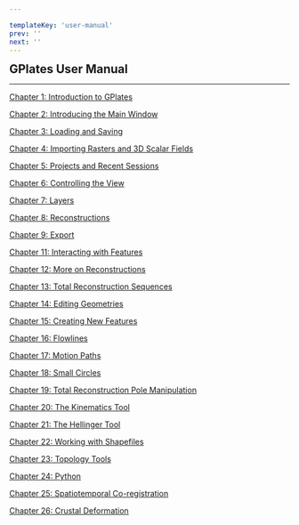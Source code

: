 ```yaml
---

templateKey: 'user-manual'
prev: ''
next: ''
---
```


<div style="font-size:1.5em"> <strong>GPlates User Manual</strong> </div>

<div style="max-width: 700px;">
  <div class="gcse-search"></div>
</div>

****

[Chapter 1: Introduction to GPlates](/docs/user-manual/Introduction_Gplates/)

[Chapter 2: Introducing the Main Window](/docs/user-manual/Introducing_The_Main_Window/)

[Chapter 3: Loading and Saving](/docs/user-manual/LoadingAndSaving/)

[Chapter 4: Importing Rasters and 3D Scalar Fields](/docs/user-manual/Import/)

[Chapter 5: Projects and Recent Sessions](/docs/user-manual/Projects_and_Recent_Sessions/)

[Chapter 6: Controlling the View](/docs/user-manual/Controlling_View/)

[Chapter 7: Layers](/docs/user-manual/Layers/)

[Chapter 8: Reconstructions](/docs/user-manual/Reconstructions/)

[Chapter 9: Export](/docs/user-manual/Export/)

[Chapter 11: Interacting with Features](/docs/user-manual/Interacting_Features/)

[Chapter 12: More on Reconstructions](/docs/user-manual/MoreReconstructions/)

[Chapter 13: Total Reconstruction Sequences](/docs/user-manual/TotalReconstructionSequences/)

[Chapter 14: Editing Geometries](/docs/user-manual/EditGeometries/)

[Chapter 15: Creating New Features](/docs/user-manual/Creating_Features/)

[Chapter 16: Flowlines](/docs/user-manual/Flowlines/)

[Chapter 17: Motion Paths](/docs/user-manual/MotionPaths/)

[Chapter 18: Small Circles](/docs/user-manual/SmallCircles/)

[Chapter 19: Total Reconstruction Pole Manipulation](/docs/user-manual/Pole_Manipulation/)

[Chapter 20: The Kinematics Tool](/docs/user-manual/KinematicsTool/)

[Chapter 21: The Hellinger Tool](/docs/user-manual/HellingerTool/)

[Chapter 22: Working with Shapefiles](/docs/user-manual/Shapefiles/)

[Chapter 23: Topology Tools](/docs/user-manual/TopologyTools/)

[Chapter 24: Python](/docs/user-manual/Python/)

[Chapter 25: Spatiotemporal Co-registration](/docs/user-manual/Co_registration/)

[Chapter 26: Crustal Deformation](/docs/user-manual/CrustalDeformation/)
